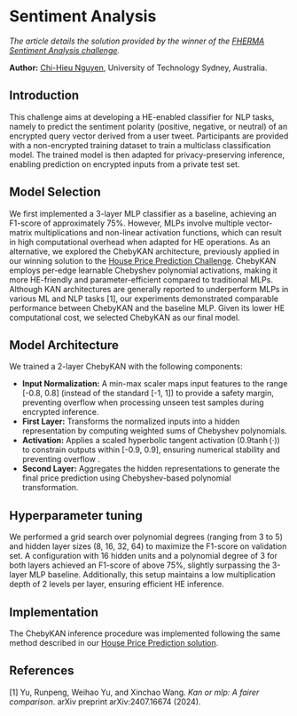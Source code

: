 # Sentiment Analysis

*The article details the solution provided by the winner of the [FHERMA](https://fherma.io) [Sentiment Analysis challenge](https://fherma.io/challenges/681b3ff2da06abf28988891d).*

**Author:** [Chi-Hieu Nguyen](https://www.linkedin.com/in/hieu-nguyen-ba6548316), University of Technology Sydney, Australia.

## Introduction

This challenge aims at developing a HE-enabled classifier for NLP tasks, namely to predict the sentiment polarity (positive, negative, or neutral) of an encrypted query vector derived from a user tweet. Participants are provided with a non-encrypted training dataset to train a multiclass classification model. The trained model is then adapted for privacy-preserving inference, enabling prediction on encrypted inputs from a private test set.

## Model Selection

We first implemented a 3-layer MLP classifier as a baseline, achieving an F1-score of approximately 75%. However, MLPs involve multiple vector-matrix multiplications and non-linear activation functions, which can result in high computational overhead when adapted for HE operations. As an alternative, we explored the ChebyKAN architecture, previously applied in our winning solution to the [House Price Prediction Challenge](https://fherma.io/content/682c2c423e4a37c9c28266c6). ChebyKAN employs per-edge learnable Chebyshev polynomial activations, making it more HE-friendly and parameter-efficient compared to traditional MLPs. Although KAN architectures are generally reported to underperform MLPs in various ML and NLP tasks [1], our experiments demonstrated comparable performance between ChebyKAN and the baseline MLP. Given its lower HE computational cost, we selected ChebyKAN as our final model.


## Model Architecture

We trained a 2-layer ChebyKAN with the following components:
* **Input Normalization:** A min-max scaler maps input features to the range [-0.8, 0.8] (instead of the standard [-1, 1]) to provide a safety margin, preventing overflow when processing unseen test samples during encrypted inference.
* **First Layer:** Transforms the normalized inputs into a hidden representation by computing weighted sums of Chebyshev polynomials.
* **Activation:** Applies a scaled hyperbolic tangent activation ($0.9\tanh(\cdot)$) to constrain outputs within [-0.9, 0.9], ensuring numerical stability and preventing overflow .
* **Second Layer:** Aggregates the hidden representations to generate the final price prediction using Chebyshev-based polynomial transformation.


## Hyperparameter tuning

We performed a grid search over polynomial degrees (ranging from 3 to 5) and hidden layer sizes (8, 16, 32, 64) to maximize the F1-score on validation set. A configuration with 16 hidden units and a polynomial degree of 3 for both layers achieved an F1-score of above 75%, slightly surpassing the 3-layer MLP baseline. Additionally, this setup maintains a low multiplication depth of 2 levels per layer, ensuring efficient HE inference.

## Implementation

The ChebyKAN inference procedure was implemented following the same method described in our [House Price Prediction solution](https://fherma.io/content/682c2c423e4a37c9c28266c6).

## References

[1] Yu, Runpeng, Weihao Yu, and Xinchao Wang. *Kan or mlp: A fairer comparison*. arXiv preprint arXiv:2407.16674 (2024).